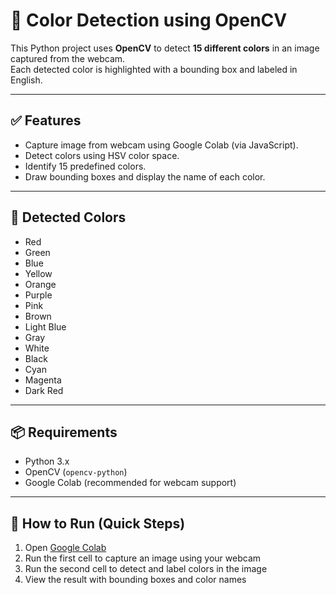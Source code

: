 # 🎨 Color Detection using OpenCV

This Python project uses **OpenCV** to detect **15 different colors** in an image captured from the webcam.  
Each detected color is highlighted with a bounding box and labeled in English.

---

## ✅ Features

- Capture image from webcam using Google Colab (via JavaScript).
- Detect colors using HSV color space.
- Identify 15 predefined colors.
- Draw bounding boxes and display the name of each color.

---

## 🎯 Detected Colors

- Red  
- Green  
- Blue  
- Yellow  
- Orange  
- Purple  
- Pink  
- Brown  
- Light Blue  
- Gray  
- White  
- Black  
- Cyan  
- Magenta  
- Dark Red

---

## 📦 Requirements

- Python 3.x  
- OpenCV (`opencv-python`)  
- Google Colab (recommended for webcam support)

---

## 🚀 How to Run (Quick Steps)

1. Open [Google Colab](https://colab.research.google.com/)
2. Run the first cell to capture an image using your webcam
3. Run the second cell to detect and label colors in the image
4. View the result with bounding boxes and color names



